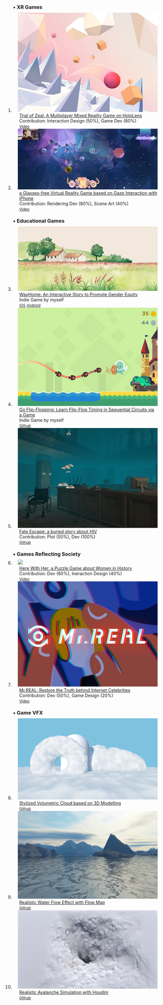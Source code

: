<div class="publications">
<ol class="bibliography">

<h3 id="XR" style="margin: 10px 0px 8px;">• XR Games</h3>
<li>
<div class="pub-row">
  <div class="col-sm-3 abbr" style="position: relative;padding-right: 15px;padding-left: 15px;">
    <img src="assets/img/XR1_hololens.png" class="teaser img-fluid z-depth-1">
    <!-- <abbr class="badge">MR Game</abbr> -->
  </div>

  <div class="col-sm-9" style="position: relative;padding-right: 15px;padding-left: 20px;">
    <div class="title"><a href="https://www.youtube.com/watch?v=4gedNJmVAP4" target="_blank">Trial of Zeal: A Multiplayer Mixed Reality Game on HoloLens</a></div>
    <div class="author">Contribution: Interaction Design (50%), Game Dev (80%)</div>
    <div class="links">
      <a href="https://www.youtube.com/watch?v=4gedNJmVAP4" class="btn btn-sm z-depth-0" role="button" target="_blank" style="font-size:12px;">Video</a>
    </div>
  </div>
</div>
</li>

<li>
<div class="pub-row">
  <div class="col-sm-3 abbr" style="position: relative;padding-right: 15px;padding-left: 15px;">
    <img src="assets/img/XR2_iphoneX.png" class="teaser img-fluid z-depth-1">
    <!-- <abbr class="badge">VR Game</abbr> -->
  </div>

  <div class="col-sm-9" style="position: relative;padding-right: 15px;padding-left: 20px;">
    <div class="title"><a href="https://youtu.be/WtkFE1TVr0I" target="_blank">a Glasses-free Virtual Reality Game based on Gaze Interaction with iPhone</a></div>
    <div class="author">Contribution: Rendering Dev (80%), Scene Art (40%)</div>
    <div class="links">
      <a href="https://youtu.be/WtkFE1TVr0I" class="btn btn-sm z-depth-0" role="button" target="_blank" style="font-size:12px;">Video</a>
    </div>
  </div>
</div>
</li>
  

<h3 id="EduGames" style="margin: 20px 0px 8px;">• Educational Games</h3>
<li>
<div class="pub-row">
  <div class="col-sm-3 abbr" style="position: relative;padding-right: 15px;padding-left: 15px;">
    <img src="assets/img/EDU1_Rainbow.png" class="teaser img-fluid z-depth-1">
    <!-- <abbr class="badge">Equity</abbr> -->
  </div>

  <div class="col-sm-9" style="position: relative;padding-right: 15px;padding-left: 20px;">
    <div class="title"><a href="https://mp.weixin.qq.com/s/YRoKDeevJW6qhi3KQGKc3A" target="_blank">WayHome: An Interactive Story to Promote Gender Equity</a></div>
    <div class="author">Indie Game by myself</div>
    <div class="links">
      <a href="https://apps.apple.com/app/id6446995626" class="btn btn-sm z-depth-0" role="button" target="_blank" style="font-size:12px;">iOS</a>
      <a href="https://qowt2eb590.feishu.cn/docx/Ffg5dSliaoWwjvxrDBvcK5mXnhe" class="btn btn-sm z-depth-0" role="button" target="_blank" style="font-size:12px;">Android</a>
      <!-- <a href="https://mp.weixin.qq.com/s/YRoKDeevJW6qhi3KQGKc3A" class="btn btn-sm z-depth-0" role="button" target="_blank" style="font-size:12px;">Intro</a> -->
    </div>
  </div>
</div>
</li>

<li>
<div class="pub-row">
  <div class="col-sm-3 abbr" style="position: relative;padding-right: 15px;padding-left: 15px;">
    <img src="assets/img/EDU2_EE.png" class="teaser img-fluid z-depth-1">
    <!-- <abbr class="badge">Circuit</abbr> -->
  </div>

  <div class="col-sm-9" style="position: relative;padding-right: 15px;padding-left: 20px;">
    <div class="title"><a href="https://github.com/ShuchangXu/Go-Flip-fLopping" target="_blank">Go Flip-Flopping: Learn Flip-Flop Timing in Sequential Circuits via a Game</a></div>
    <div class="author">Indie Game by myself</div>
    <div class="links">
      <a href="https://github.com/ShuchangXu/Go-Flip-fLopping" class="btn btn-sm z-depth-0" role="button" target="_blank" style="font-size:12px;">Github</a>
    </div>
  </div>
</div>
</li>

<li>
<div class="pub-row">
  <div class="col-sm-3 abbr" style="position: relative;padding-right: 15px;padding-left: 15px;">
    <img src="assets/img/EDU3_AIDS.png" class="teaser img-fluid z-depth-1">
    <!-- <abbr class="badge">Equity</abbr> -->
  </div>

  <div class="col-sm-9" style="position: relative;padding-right: 15px;padding-left: 20px;">
    <div class="title"><a href="https://github.com/ShuchangXu/fateEscape" target="_blank">Fate Escape: a buried story about HIV</a></div>
    <div class="author">Contribution: Plot (50%), Dev (100%)</div>
    <div class="links">
      <a href="https://github.com/ShuchangXu/fateEscape" class="btn btn-sm z-depth-0" role="button" target="_blank" style="font-size:12px;">Github</a>
    </div>
  </div>
</div>
</li>

<h3 id="GameSocial" style="margin: 20px 0px 8px;">• Games Reflecting Society</h3>
<li>
<div class="pub-row">
  <div class="col-sm-3 abbr" style="position: relative;padding-right: 15px;padding-left: 15px;">
    <img src="assets/img/FUN1_Her.png" class="teaser img-fluid z-depth-1">
    <!-- <abbr class="badge">Equity</abbr> -->
  </div>

  <div class="col-sm-9" style="position: relative;padding-right: 15px;padding-left: 20px;">
    <div class="title"><a href="https://youtu.be/Sq1LErRnsE0" target="_blank">Here With Her: a Puzzle Game about Women in History</a></div>
    <div class="author">Contribution: Dev (80%), Ineraction Design (40%)</div>
    <div class="links">
      <a href="https://youtu.be/Sq1LErRnsE0" class="btn btn-sm z-depth-0" role="button" target="_blank" style="font-size:12px;">Video</a>
    </div>
  </div>
</div>
</li>

<li>
<div class="pub-row">
  <div class="col-sm-3 abbr" style="position: relative;padding-right: 15px;padding-left: 15px;">
    <img src="assets/img/FUN2_MrREAL.png" class="teaser img-fluid z-depth-1">
    <!-- <abbr class="badge">Truth</abbr> -->
  </div>

  <div class="col-sm-9" style="position: relative;padding-right: 15px;padding-left: 20px;">
    <div class="title"><a href="https://youtu.be/d06zUiQLdrg" target="_blank">Mr.REAL: Restore the Truth behind Internet Celebrities</a></div>
    <div class="author">Contribution: Dev (50%), Game Design (20%)</div>
    <div class="links">
      <a href="https://youtu.be/d06zUiQLdrg" class="btn btn-sm z-depth-0" role="button" target="_blank" style="font-size:12px;">Video</a>
    </div>
  </div>
</div>
</li>

<h3 id="Rendering" style="margin: 20px 0px 8px;">• Game VFX</h3>
<li>
<div class="pub-row">
  <div class="col-sm-3 abbr" style="position: relative;padding-right: 15px;padding-left: 15px;">
    <img src="assets/img/RTR2_Cloud.png" class="teaser img-fluid z-depth-1">
    <!-- <abbr class="badge">Cloud</abbr> -->
  </div>

  <div class="col-sm-9" style="position: relative;padding-right: 15px;padding-left: 20px;">
    <div class="title"><a href="https://github.com/ShuchangXu/VolumeCloud" target="_blank">Stylized Volumetric Cloud based on 3D Modelling</a></div>
    <div class="links">
      <a href="https://github.com/ShuchangXu/VolumeCloud" class="btn btn-sm z-depth-0" role="button" target="_blank" style="font-size:12px;">Github</a>
    </div>
  </div>
</div>
</li>

<li>
<div class="pub-row">
  <div class="col-sm-3 abbr" style="position: relative;padding-right: 15px;padding-left: 15px;">
    <img src="assets/img/RTR3_Flow.png" class="teaser img-fluid z-depth-1">
    <!-- <abbr class="badge">Water</abbr> -->
  </div>

  <div class="col-sm-9" style="position: relative;padding-right: 15px;padding-left: 20px;">
    <div class="title"><a href="https://github.com/ShuchangXu/ComputerGraphics/blob/master/2.TerrainEngine(A6)/Report.md" target="_blank">Realistic Water Flow Effect with Flow Map</a></div>
    <div class="links">
      <a href="https://github.com/ShuchangXu/ComputerGraphics/blob/master/2.TerrainEngine(A6)/Report.md" class="btn btn-sm z-depth-0" role="button" target="_blank" style="font-size:12px;">Github</a>
    </div>
  </div>
</div>
</li>

<li>
<div class="pub-row">
  <div class="col-sm-3 abbr" style="position: relative;padding-right: 15px;padding-left: 15px;">
    <img src="assets/img/RTR1_Avalanche.png" class="teaser img-fluid z-depth-1">
    <!-- <abbr class="badge">Water</abbr> -->
  </div>

  <div class="col-sm-9" style="position: relative;padding-right: 15px;padding-left: 20px;">
    <div class="title"><a href="" target="_blank">Realistic Avalanche Simulation with Houdini</a></div>
    <div class="links">
      <a href="" class="btn btn-sm z-depth-0" role="button" target="_blank" style="font-size:12px;">Github</a>
    </div>
  </div>
</div>
</li>
  
<br>

</ol>
</div>

